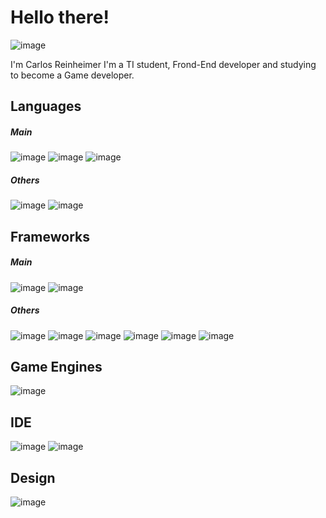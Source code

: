 # Hello there!

![image](https://i.makeagif.com/media/3-15-2016/wMkRou.gif)

I'm Carlos Reinheimer
I'm a TI student, Frond-End developer and studying to become a Game developer.

## Languages
##### Main
![image](https://img.shields.io/badge/JavaScript-323330?style=for-the-badge&logo=javascript&logoColor=F7DF1E) ![image](https://img.shields.io/badge/CSS-239120?&style=for-the-badge&logo=css3&logoColor=white) ![image](https://img.shields.io/badge/HTML5-E34F26?style=for-the-badge&logo=html5&logoColor=white) 
##### Others
![image](https://img.shields.io/badge/Python-3776AB?style=for-the-badge&logo=python&logoColor=white) ![image](https://img.shields.io/badge/C%23-239120?style=for-the-badge&logo=c-sharp&logoColor=white)

## Frameworks
##### Main
![image](https://img.shields.io/badge/React-20232A?style=for-the-badge&logo=react&logoColor=61DAFB) ![image](https://img.shields.io/badge/React_Native-20232A?style=for-the-badge&logo=react&logoColor=61DAFB) 

##### Others
![image](https://img.shields.io/badge/Jupyter-F37626.svg?&style=for-the-badge&logo=Jupyter&logoColor=white) ![image](https://img.shields.io/badge/conda-342B029.svg?&style=for-the-badge&logo=anaconda&logoColor=white) ![image](https://img.shields.io/badge/Postman-FF6C37?style=for-the-badge&logo=Postman&logoColor=white) 
![image](https://img.shields.io/badge/Numpy-777BB4?style=for-the-badge&logo=numpy&logoColor=white) ![image](https://img.shields.io/badge/Pandas-2C2D72?style=for-the-badge&logo=pandas&logoColor=white) ![image](https://img.shields.io/badge/scikit_learn-F7931E?style=for-the-badge&logo=scikit-learn&logoColor=white)   

## Game Engines
![image](https://img.shields.io/badge/Unity-100000?style=for-the-badge&logo=unity&logoColor=white)

## IDE
![image](https://img.shields.io/badge/Visual_Studio_Code-0078D4?style=for-the-badge&logo=visual%20studio%20code&logoColor=white) ![image](https://img.shields.io/badge/Visual_Studio-5C2D91?style=for-the-badge&logo=visual%20studio&logoColor=white)

## Design
![image](https://img.shields.io/badge/Figma-F24E1E?style=for-the-badge&logo=figma&logoColor=white) 




